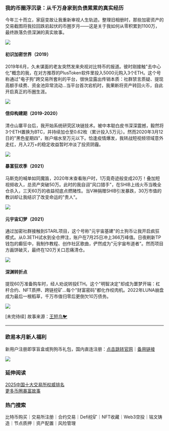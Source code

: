 ### 我的币圈浮沉录：从千万身家到负债累累的真实经历

今年三十而立，家庭变故让我重新审视人生轨迹。整理旧相册时，那些加密资产的交易截图将我拉回跌宕起伏的币圈岁月——这是关于我如何从零积累到1100万，最终跌落负债深渊的真实故事。

![](https://ac63e02.webp.li/biquanstory001-001.jpg)

#### 初识加密世界（2019）
2019年6月，久未谋面的老友突然发来央视对比特币的报道。彼时刚接触"去中心化"概念的我，在对方推荐的PlusToken软件里投入5000元购入3个ETH。这个号称通过"电子狗"跨交易所套利的平台，很快显露出传销本质：社群禁言质疑、提现高额手续费、资金池异常流动...当平台首次宕机时，我果断将资产转回火币，自此开启真正的币圈生涯。

![](https://ac63e02.webp.li/biquanstory001-003.jpg)

#### 信仰构建期（2019-2020）
清仓山寨平台后，我开始系统研究区块链技术。被中本聪白皮书深深震撼，毅然将3个ETH置换为BTC，并持续加仓至0.62枚（累计投入5万元）。然而2020年3月12日的"黑色星期四"，账户缩水至万元以下。恰逢疫情爆发，我转战短视频领域意外走红，月入2万+的稳定收益暂时冲淡了投资阴霾。

![](https://ac63e02.webp.li/biquanstory001-006.jpg)

#### 暴富狂欢季（2021）
马斯克的喊单如同魔笛，2020年末查看账户时，1万竟奇迹般变成20万！叠加短视频收入，总资产突破50万。此时的我自诩"风口猎手"，在SHIB上线火币当晚全仓杀入，三天60万的收益彻底点燃赌性。当V神捐赠SHIB引发暴跌，30万市值的教训却让我结识了改变命运的"贵人"。

![](https://ac63e02.webp.li/biquanstory001-009.jpg)

#### 元宇宙幻梦（2021）
通过加密社群接触到STARL项目，这个号称"元宇宙基建"的土狗币让我开启疯狂模式。从0.3ETH试水到全仓押注，账户在7月25日冲上366万峰值。日夜刷新TP钱包的癫狂中，我制作教程、创作社区歌曲，俨然成为"元宇宙布道者"。然而项目方画饼破灭，最终在120万关口忍痛清仓。

![](https://ac63e02.webp.li/biquanstory001-017.jpg)

#### 深渊转折点
提现60万准备购车时，经人劝说转投ETH。这个"明智决定"却成为噩梦开端：杠杆合约、NFT质押、跨链挖矿...每个"财富密码"都化作绞肉机。2022年LUNA崩盘成为最后一根稻草，千万市值归零后更倒欠10万债务。

![](https://ac63e02.webp.li/biquanstory001-023.jpg)

[未完待续] 故事来源：[王短鸟🐦](https://twitter.com/wanghebbf)

---

### 欧易本月新人福利
新用户注册即享盲盒或狗狗币礼包，国内直连注册：[点击跳转官网](https://www.okx.com/zh-hans/join/74873351)｜[备用链接](https://www.chouyi.world/zh-hans/join/18639032)

[![](https://fe095ec.webp.li/top-10-exchanges-001.jpg)](https://www.chouyi.world/zh-hans/join/18639032)

### 延伸阅读
[2025中国十大交易所权威排名](https://btc8848.com/top-10-exchanges/)  
[更多币圈暴富故事](https://heiyetouzi.xyz/biquanstory001/)

### 热门搜索
比特币购买｜交易所注册｜合约交易｜Defi挖矿｜NFT收藏｜Web3空投｜铭文铸造｜节点质押｜资产配置｜风险管理